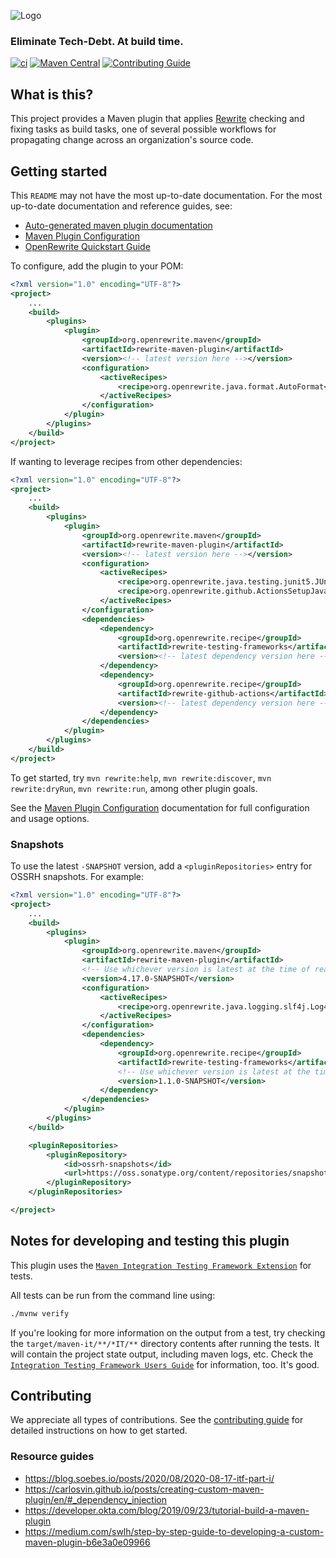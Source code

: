 ![Logo](https://github.com/openrewrite/rewrite/raw/main/doc/logo-oss.png)
### Eliminate Tech-Debt. At build time.

[![ci](https://github.com/openrewrite/rewrite-maven-plugin/actions/workflows/ci.yml/badge.svg)](https://github.com/openrewrite/rewrite-maven-plugin/actions/workflows/ci.yml)
[![Maven Central](https://img.shields.io/maven-central/v/org.openrewrite.maven/rewrite-maven-plugin.svg)](https://mvnrepository.com/artifact/org.openrewrite.maven/rewrite-maven-plugin)
[![Contributing Guide](https://img.shields.io/badge/Contributing-Guide-informational)](https://github.com/openrewrite/.github/blob/main/CONTRIBUTING.md)

## What is this?

This project provides a Maven plugin that applies [Rewrite](https://github.com/openrewrite/rewrite) checking and fixing tasks as build tasks, one of several possible workflows for propagating change across an organization's source code.

## Getting started

This `README` may not have the most up-to-date documentation. For the most up-to-date documentation and reference guides, see:

- [Auto-generated maven plugin documentation](https://openrewrite.github.io/rewrite-maven-plugin/plugin-info.html)
- [Maven Plugin Configuration](https://docs.openrewrite.org/reference/rewrite-maven-plugin)
- [OpenRewrite Quickstart Guide](https://docs.openrewrite.org/running-recipes/getting-started)

To configure, add the plugin to your POM:

```xml
<?xml version="1.0" encoding="UTF-8"?>
<project>
    ...
    <build>
        <plugins>
            <plugin>
                <groupId>org.openrewrite.maven</groupId>
                <artifactId>rewrite-maven-plugin</artifactId>
                <version><!-- latest version here --></version>
                <configuration>
                    <activeRecipes>
                        <recipe>org.openrewrite.java.format.AutoFormat</recipe>
                    </activeRecipes>
                </configuration>
            </plugin>
        </plugins>
    </build>
</project>
```

If wanting to leverage recipes from other dependencies:

```xml
<?xml version="1.0" encoding="UTF-8"?>
<project>
    ...
    <build>
        <plugins>
            <plugin>
                <groupId>org.openrewrite.maven</groupId>
                <artifactId>rewrite-maven-plugin</artifactId>
                <version><!-- latest version here --></version>
                <configuration>
                    <activeRecipes>
                        <recipe>org.openrewrite.java.testing.junit5.JUnit5BestPractices</recipe>
                        <recipe>org.openrewrite.github.ActionsSetupJavaAdoptOpenJDKToTemurin</recipe>
                    </activeRecipes>
                </configuration>
                <dependencies>
                    <dependency>
                        <groupId>org.openrewrite.recipe</groupId>
                        <artifactId>rewrite-testing-frameworks</artifactId>
                        <version><!-- latest dependency version here --></version>
                    </dependency>
                    <dependency>
                        <groupId>org.openrewrite.recipe</groupId>
                        <artifactId>rewrite-github-actions</artifactId>
                        <version><!-- latest dependency version here --></version>
                    </dependency>
                </dependencies>
            </plugin>
        </plugins>
    </build>
</project>
```

To get started, try `mvn rewrite:help`, `mvn rewrite:discover`, `mvn rewrite:dryRun`, `mvn rewrite:run`, among other plugin goals.

See the [Maven Plugin Configuration](https://docs.openrewrite.org/reference/rewrite-maven-plugin) documentation for full configuration and usage options.

### Snapshots

To use the latest `-SNAPSHOT` version, add a `<pluginRepositories>` entry for OSSRH snapshots. For example:

```xml
<?xml version="1.0" encoding="UTF-8"?>
<project>
    ...
    <build>
        <plugins>
            <plugin>
                <groupId>org.openrewrite.maven</groupId>
                <artifactId>rewrite-maven-plugin</artifactId>
                <!-- Use whichever version is latest at the time of reading. This number is a placeholder. -->
                <version>4.17.0-SNAPSHOT</version>
                <configuration>
                    <activeRecipes>
                        <recipe>org.openrewrite.java.logging.slf4j.Log4j2ToSlf4j</recipe>
                    </activeRecipes>
                </configuration>
                <dependencies>
                    <dependency>
                        <groupId>org.openrewrite.recipe</groupId>
                        <artifactId>rewrite-testing-frameworks</artifactId>
                        <!-- Use whichever version is latest at the time of reading. This number is a placeholder. -->
                        <version>1.1.0-SNAPSHOT</version>
                    </dependency>
                </dependencies>
            </plugin>
        </plugins>
    </build>

    <pluginRepositories>
        <pluginRepository>
            <id>ossrh-snapshots</id>
            <url>https://oss.sonatype.org/content/repositories/snapshots</url>
        </pluginRepository>
    </pluginRepositories>

</project>
```

## Notes for developing and testing this plugin

This plugin uses the [`Maven Integration Testing Framework Extension`](https://github.com/khmarbaise/maven-it-extension) for tests.

All tests can be run from the command line using:

```sh
./mvnw verify
```

If you're looking for more information on the output from a test, try checking the `target/maven-it/**/*IT/**` directory contents after running the tests. It will contain the project state output, including maven logs, etc. Check the [`Integration Testing Framework Users Guide`](https://khmarbaise.github.io/maven-it-extension/itf-documentation/usersguide/usersguide.html) for information, too. It's good.

## Contributing

We appreciate all types of contributions. See the [contributing guide](https://github.com/openrewrite/.github/blob/main/CONTRIBUTING.md) for detailed instructions on how to get started.

### Resource guides

- https://blog.soebes.io/posts/2020/08/2020-08-17-itf-part-i/
- https://carlosvin.github.io/posts/creating-custom-maven-plugin/en/#_dependency_injection
- https://developer.okta.com/blog/2019/09/23/tutorial-build-a-maven-plugin
- https://medium.com/swlh/step-by-step-guide-to-developing-a-custom-maven-plugin-b6e3a0e09966

